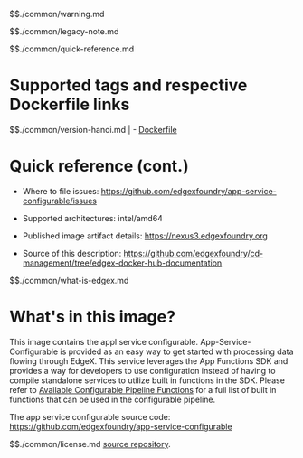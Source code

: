$$./common/warning.md

$$./common/legacy-note.md

$$./common/quick-reference.md

# Supported tags and respective Dockerfile links

$$./common/version-hanoi.md |
        - [Dockerfile](https://github.com/edgexfoundry/app-service-configurable/blob/hanoi/Dockerfile)

# Quick reference (cont.)

- Where to file issues: https://github.com/edgexfoundry/app-service-configurable/issues

- Supported architectures: intel/amd64

- Published image artifact details: https://nexus3.edgexfoundry.org

- Source of this description: https://github.com/edgexfoundry/cd-management/tree/edgex-docker-hub-documentation

$$./common/what-is-edgex.md

# What's in this image?

This image contains the appl service configurable. App-Service-Configurable is provided as an easy way to get started with processing data flowing through EdgeX. This service leverages the App Functions SDK and provides a way for developers to use configuration instead of having to compile standalone services to utilize built in functions in the SDK. Please refer to [Available Configurable Pipeline Functions](https://docs.edgexfoundry.org/1.2/microservices/application/AppServiceConfigurable/#available-configurable-pipeline-functions) for a full list of built in functions that can be used in the configurable pipeline.

The app service configurable source code: https://github.com/edgexfoundry/app-service-configurable

$$./common/license.md
[source repository](https://github.com/edgexfoundry/app-service-configurable/blob/hanoi/Attribution.txt).